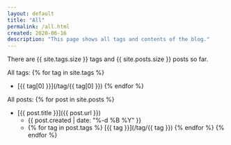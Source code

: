 ```yaml
---
layout: default
title: "All"
permalink: /all.html
created: 2020-06-16
description: "This page shows all tags and contents of the blog."
---
```


There are {{ site.tags.size }} tags and {{ site.posts.size }} posts so far.

All tags:
{% for tag in site.tags %}
  * [{{ tag[0] }}](/tag/{{ tag[0] }})
{% endfor %}

All posts:
{% for post in site.posts %}
  * [{{ post.title }}]({{ post.url }})
    * {{ post.created | date: "%-d %B %Y" }}
    * {% for tag in post.tags %}
        [{{ tag }}](/tag/{{ tag }})
      {% endfor %}
{% endfor %}
